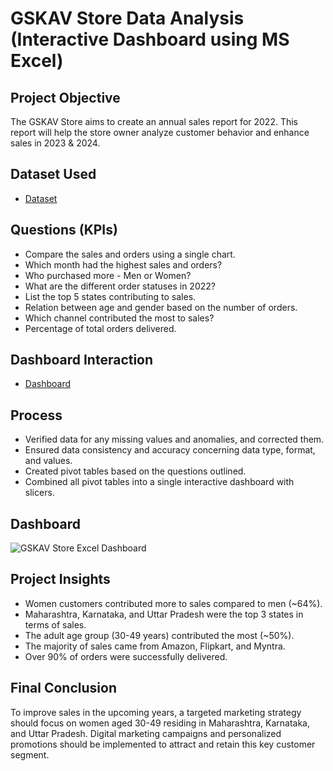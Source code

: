 # GSKAV Store Data Analysis (Interactive Dashboard using MS Excel)
## Project Objective
The GSKAV Store aims to create an annual sales report for 2022. This report will help the store owner analyze customer behavior and enhance sales in 2023 & 2024.

## Dataset Used
- <a href="https://github.com/Kavya-634/GSKAV-Excel-Dashboard-for-Data-Analysis/blob/main/GSKAV%20Store%20Data%20Analysis.xlsx">Dataset</a>

## Questions (KPIs)
- Compare the sales and orders using a single chart.
- Which month had the highest sales and orders?
- Who purchased more - Men or Women?
- What are the different order statuses in 2022?
- List the top 5 states contributing to sales.
- Relation between age and gender based on the number of orders.
- Which channel contributed the most to sales?
- Percentage of total orders delivered.

## Dashboard Interaction 
- <a href="https://github.com/Kavya-634/GSKAV-Excel-Dashboard-for-Data-Analysis/blob/main/GSKAV%20Store%20Excel%20Dashboard.png">Dashboard</a>

## Process
- Verified data for any missing values and anomalies, and corrected them.
- Ensured data consistency and accuracy concerning data type, format, and values.
- Created pivot tables based on the questions outlined.
- Combined all pivot tables into a single interactive dashboard with slicers.

## Dashboard

![GSKAV Store Excel Dashboard](https://github.com/user-attachments/assets/e6fd5cdb-90aa-482f-a281-4f29e536a70e)

## Project Insights
-	Women customers contributed more to sales compared to men (~64%).
-	Maharashtra, Karnataka, and Uttar Pradesh were the top 3 states in terms of sales.
-	The adult age group (30-49 years) contributed the most (~50%).
-	The majority of sales came from Amazon, Flipkart, and Myntra.
-	Over 90% of orders were successfully delivered.

## Final Conclusion
To improve sales in the upcoming years, a targeted marketing strategy should focus on women aged 30-49 residing in Maharashtra, Karnataka, and Uttar Pradesh. Digital marketing campaigns and personalized promotions should be implemented to attract and retain this key customer segment.


